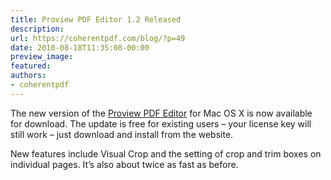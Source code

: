 ```yaml
---
title: Proview PDF Editor 1.2 Released
description:
url: https://coherentpdf.com/blog/?p=49
date: 2010-08-18T11:35:08-00:00
preview_image:
featured:
authors:
- coherentpdf
---
```


<p>The new version of the <a href="http://www.coherentpdf.com/proview.html">Proview PDF Editor</a> for Mac OS X is now available for download. The update is free for existing users &ndash; your license key will still work &ndash; just download and install from the website.</p>
<p>New features include Visual Crop and the setting of crop and trim boxes on individual pages. It&rsquo;s also about twice as fast as before.</p>


